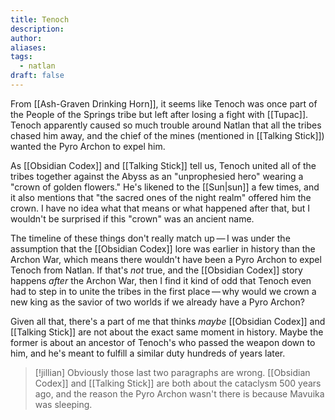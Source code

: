```yaml
---
title: Tenoch
description: 
author: 
aliases: 
tags:
  - natlan
draft: false
---
```

From [[Ash-Graven Drinking Horn]], it seems like Tenoch was once part of the People of the Springs tribe but left after losing a fight with [[Tupac]]. Tenoch apparently caused so much trouble around Natlan that all the tribes chased him away, and the chief of the mines (mentioned in [[Talking Stick]]) wanted the Pyro Archon to expel him.

As [[Obsidian Codex]] and [[Talking Stick]] tell us, Tenoch united all of the tribes together against the Abyss as an "unprophesied hero" wearing a "crown of golden flowers." He's likened to the [[Sun|sun]] a few times, and it also mentions that "the sacred ones of the night realm" offered him the crown. I have no idea what that means or what happened after that, but I wouldn't be surprised if this "crown" was an ancient name.

The timeline of these things don't really match up — I was under the assumption that the [[Obsidian Codex]] lore was earlier in history than the Archon War, which means there wouldn't have been a Pyro Archon to expel Tenoch from Natlan. If that's *not* true, and the [[Obsidian Codex]] story happens *after* the Archon War, then I find it kind of odd that Tenoch even had to step in to unite the tribes in the first place — why would we crown a new king as the savior of two worlds if we already have a Pyro Archon?

Given all that, there's a part of me that thinks *maybe* [[Obsidian Codex]] and [[Talking Stick]] are not about the exact same moment in history. Maybe the former is about an ancestor of Tenoch's who passed the weapon down to him, and he's meant to fulfill a similar duty hundreds of years later. 

> [!jillian]
> Obviously those last two paragraphs are wrong. [[Obsidian Codex]] and [[Talking Stick]] are both about the cataclysm 500 years ago, and the reason the Pyro Archon wasn't there is because Mavuika was sleeping.

